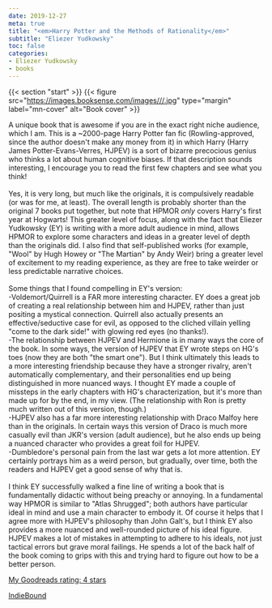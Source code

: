```yaml
---
date: 2019-12-27
meta: true
title: "<em>Harry Potter and the Methods of Rationality</em>"
subtitle: "Eliezer Yudkowsky"
toc: false
categories:
- Eliezer Yudkowsky
- books
---
```


{{< section "start" >}}
{{< figure src="https://images.booksense.com/images///.jpg" type="margin" label="mn-cover" alt="Book cover" >}}

A unique book that is awesome if you are in the exact right niche audience, which I am. This is a ~2000-page Harry Potter fan fic (Rowling-approved, since the author doesn't make any money from it) in which Harry (Harry James Potter-Evans-Verres, HJPEV) is a sort of bizarre precocious genius who thinks a lot about human cognitive biases. If that description sounds interesting, I encourage you to read the first few chapters and see what you think!<br /><br />Yes, it is very long, but much like the originals, it is compulsively readable (or was for me, at least). The overall length is probably shorter than the original 7 books put together, but note that HPMOR *only* covers Harry's first year at Hogwarts! This greater level of focus, along with the fact that Eliezer Yudkowsky (EY) is writing with a more adult audience in mind, allows HPMOR to explore some characters and ideas in a greater level of depth than the originals did. I also find that self-published works (for example, "Wool" by Hugh Howey or "The Martian" by Andy Weir) bring a greater level of excitement to my reading experience, as they are free to take weirder or less predictable narrative choices.<br /><br />Some things that I found compelling in EY's version:<br />-Voldemort/Quirrell is a FAR more interesting character. EY does a great job of creating a real relationship between him and HJPEV, rather than just positing a mystical connection. Quirrell also actually presents an effective/seductive case for evil, as opposed to the cliched villain yelling "come to the dark side!" with glowing red eyes (no thanks!).<br />-The relationship between HJPEV and Hermione is in many ways the core of the book. In some ways, the version of HJPEV that EY wrote steps on HG's toes (now they are both "the smart one"). But I think ultimately this leads to a more interesting friendship because they have a stronger rivalry, aren't automatically complementary, and their personalities end up being distinguished in more nuanced ways. I thought EY made a couple of missteps in the early chapters with HG's characterization, but it's more than made up for by the end, in my view. (The relationship with Ron is pretty much written out of this version, though.)<br />-HJPEV also has a far more interesting relationship with Draco Malfoy here than in the originals. In certain ways this version of Draco is much more casually evil than JKR's version (adult audience), but he also ends up being a nuanced character who provides a great foil for HJPEV.<br />-Dumbledore's personal pain from the last war gets a lot more attention. EY certainly portrays him as a weird person, but gradually, over time, both the readers and HJPEV get a good sense of why that is.<br /><br />I think EY successfully walked a fine line of writing a book that is fundamentally didactic without being preachy or annoying. In a fundamental way HPMOR is similar to "Atlas Shrugged"; both authors have particular ideal in mind and use a main character to embody it. Of course it helps that I agree more with HJPEV's philosophy than John Galt's, but I think EY also provides a more nuanced and well-rounded picture of his ideal figure. HJPEV makes a lot of mistakes in attempting to adhere to his ideals, not just tactical errors but grave moral failings. He spends a lot of the back half of the book coming to grips with this and trying hard to figure out how to be a better person.

[My Goodreads rating: 4 stars](https://www.goodreads.com/review/show/2998720801)  

[IndieBound](https://www.indiebound.org/book/)
